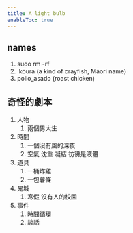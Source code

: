 ```yaml
---
title: A light bulb
enableToc: true
---
```

## names
1. sudo rm -rf
2.  kōura (a kind of crayfish, Māori name)
3. pollo_asado (roast chicken)

## 奇怪的劇本
1. 人物
	1. 兩個男大生
2. 時間
	1. 一個沒有風的深夜
	2. 空氣 沈重 凝結 彷彿是液體
3. 道具
	1. 一桶炸雞
	2. 一包薯條
4. 鬼城
	1. 寒假 沒有人的校園
5. 事件
	1. 時間循環
	2. 談話
